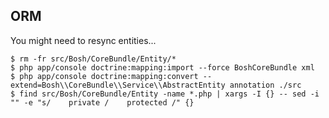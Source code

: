## ORM

You might need to resync entities...

    $ rm -fr src/Bosh/CoreBundle/Entity/*
    $ php app/console doctrine:mapping:import --force BoshCoreBundle xml
    $ php app/console doctrine:mapping:convert --extend=Bosh\\CoreBundle\\Service\\AbstractEntity annotation ./src
    $ find src/Bosh/CoreBundle/Entity -name *.php | xargs -I {} -- sed -i "" -e "s/    private /    protected /" {}
